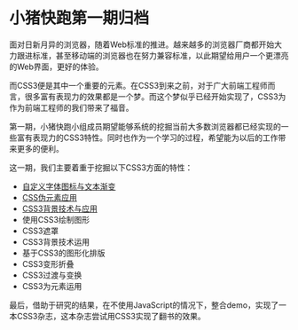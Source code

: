 # 小猪快跑第一期归档

面对日新月异的浏览器，随着Web标准的推进。越来越多的浏览器厂商都开始大力跟进标准，甚至移动端的浏览器也在努力兼容标准，以此期望给用户一个更漂亮的Web界面，更好的体验。

而CSS3便是其中一个重要的元素。在CSS3到来之前，对于广大前端工程师而言，很多富有表现力的效果都是一个梦。而这个梦似乎已经开始实现了，CSS3为作为前端工程师的我们带来了福音。

第一期，小猪快跑小组成员期望能够系统的挖掘当前大多数浏览器都已经实现的一些富有表现力的CSS3特性。同时也作为一个学习的过程，希望能为以后的工作带来更多的便利。

这一期，我们主要着重于挖掘以下CSS3方面的特性：

- [自定义字体图标与文本渐变](custom-font-icon.md)
- [CSS伪元素应用](css-pseudo-element.md)
- [CSS3背景技术与应用](use-css-background.md)
- 使用CSS3绘制图形
- CSS3遮罩
- CSS3背景技术运用
- 基于CSS3的图形化排版
- CSS3变形折叠
- CSS3过渡与变换
- CSS3为元素运用

最后，借助于研究的结果，在不使用JavaScript的情况下，整合demo，实现了一本CSS3杂志，这本杂志尝试用CSS3实现了翻书的效果。